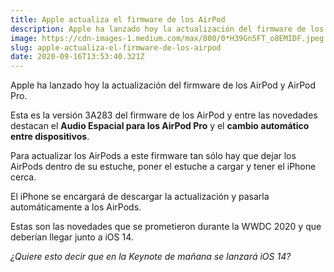 ```yaml
---
title: Apple actualiza el firmware de los AirPod
description: Apple ha lanzado hoy la actualización del firmware de los AirPod y AirPod Pro.
image: https://cdn-images-1.medium.com/max/800/0*H39Gn5FT_o8EMIDF.jpeg
slug: apple-actualiza-el-firmware-de-los-airpod
date: 2020-09-16T13:53:40.321Z
---
```


Apple ha lanzado hoy la actualización del firmware de los AirPod y AirPod Pro.

Esta es la versión 3A283 del firmware de los AirPod y entre las novedades destacan el **Audio Espacial para los AirPod Pro** y el **cambio automático entre dispositivos**.

Para actualizar los AirPods a este firmware tan sólo hay que dejar los AirPods dentro de su estuche, poner el estuche a cargar y tener el iPhone cerca.

El iPhone se encargará de descargar la actualización y pasarla automáticamente a los AirPods.

Estas son las novedades que se prometieron durante la WWDC 2020 y que deberían llegar junto a iOS 14.

*¿Quiere esto decir que en la Keynote de mañana se lanzará iOS 14?*
